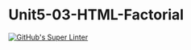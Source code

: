 # Unit5-03-HTML-Factorial
[![GitHub's Super Linter](https://github.com/ICS20-Programming-SamMakuc/Unit5-03-HTML-Factorial/workflows/GitHub's%20Super%20Linter/badge.svg)](https://github.com/ICS20-Programming-SamMakuc/Unit5-03-HTML-Factorial/actions)
